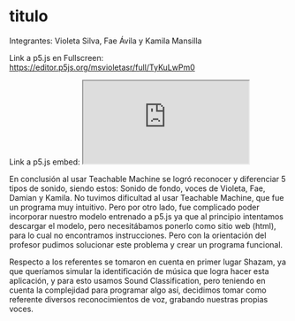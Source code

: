 # titulo

Integrantes: Violeta Silva, Fae Ávila y Kamila Mansilla

Link a p5.js en Fullscreen: https://editor.p5js.org/msvioletasr/full/TyKuLwPm0

Link a p5.js embed: <iframe src="https://editor.p5js.org/msvioletasr/full/TyKuLwPm0"></iframe>

En conclusión al usar Teachable Machine se logró reconocer y diferenciar 5 tipos de sonido, siendo estos: Sonido de fondo, voces de Violeta, Fae, Damian y Kamila. No tuvimos dificultad al usar Teachable Machine, que fue un programa muy intuitivo. Pero por otro lado, fue complicado poder incorporar nuestro modelo entrenado a p5.js ya que al principio intentamos descargar el modelo, pero necesitábamos ponerlo como sitio web (html), para lo cual no encontramos instrucciones. Pero con la orientación del profesor pudimos solucionar este problema y crear un programa funcional.

Respecto a los referentes se tomaron en cuenta en primer lugar Shazam, ya que queríamos simular la identificación de música que logra hacer esta aplicación, y para esto usamos Sound Classification, pero teniendo en cuenta la complejidad para programar algo así, decidimos tomar como referente diversos reconocimientos de voz, grabando nuestras propias voces.
